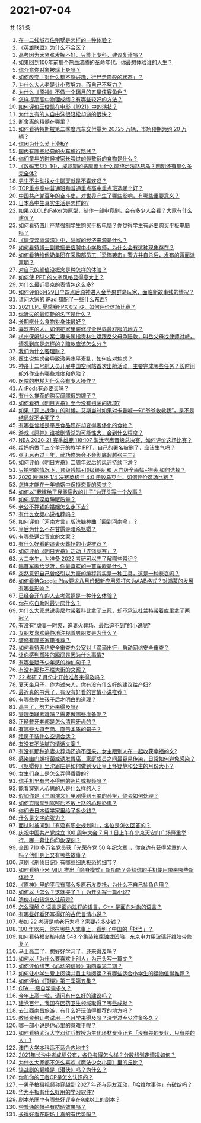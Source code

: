 # 2021-07-04

共 131 条

<!-- BEGIN -->
<!-- 最后更新时间 Sun Jul 04 2021 19:01:08 GMT+0800 (China Standard Time) -->

1. [在一二线城市住别墅是怎样的一种体验？](https://www.zhihu.com/question/350485995)
2. [《英雄联盟》为什么不合区？](https://www.zhihu.com/question/352153885)
3. [高考因为太紧张发挥不好，只能上专科，建议复读吗？](https://www.zhihu.com/question/468480228)
4. [如果回到100年前那个热血沸腾的革命年代，你最想体验谁的人生？](https://www.zhihu.com/question/460118166)
5. [你介意你对象被瑶上身吗？](https://www.zhihu.com/question/429956758)
6. [如何改变「对什么都不感兴趣，行尸走肉般的状态」？](https://www.zhihu.com/question/31249796)
7. [为什么大人老是让小孩努力，而自己不努力？](https://www.zhihu.com/question/465729487)
8. [为什么《原神》不做一个璃月的五星侠客角色？](https://www.zhihu.com/question/468594400)
9. [怎样提高高中物理成绩？有哪些较好的方法？](https://www.zhihu.com/question/20300295)
10. [如何评价王俊凯在电影《1921》中的演技？](https://www.zhihu.com/question/468558447)
11. [为什么有的人自由泳很轻松却游的很快？](https://www.zhihu.com/question/368523197)
12. [断舍离的精髓在哪里？](https://www.zhihu.com/question/25044125)
13. [如何看待特斯拉第二季度汽车交付量为 20.125 万辆，市场预期为约 20
    万辆？](https://www.zhihu.com/question/469602719)
14. [你因为什么爱上滑板?](https://www.zhihu.com/question/435394228)
15. [国内有哪些经典的火车旅行路线？](https://www.zhihu.com/question/469093965)
16. [你们童年的时候被家长喂过的最敷衍的食物是什么？](https://www.zhihu.com/question/462844792)
17. [《数码宝贝》1中，成熟期的恶魔兽为什么能统治法路易岛？明明还有那么多完全体?](https://www.zhihu.com/question/37187108)
18. [男生不主动找女生聊天就是不喜欢吗？](https://www.zhihu.com/question/428269881)
19. [TOP重点高中普通班和普通重点高中重点班选哪个好？](https://www.zhihu.com/question/461031307)
20. [中国共产党百年的奋斗史，对世界产生了哪些影响，有哪些重要意义？](https://www.zhihu.com/question/469274581)
21. [日本高中生真实生活是怎样的?](https://www.zhihu.com/question/358652855)
22. [如果以LOL的Faker为原型，制作一部电竞剧，会有多少人会看？大家有什么建议？](https://www.zhihu.com/question/467272877)
23. [如何看待四川严禁强制学生购买平板电脑？你觉得学生有必要购买平板电脑吗？](https://www.zhihu.com/question/469907647)
24. [《情深深雨濛濛》中，陆家的经济来源是什么？](https://www.zhihu.com/question/54479741)
25. [如何看待博士副教授去应聘中小学教师，为什么会有这种现象存在？](https://www.zhihu.com/question/469006927)
26. [如何看待维他奶集团在采购部员工「恐怖袭击」警方并自杀后，发布的两面派声明？](https://www.zhihu.com/question/469732478)
27. [对自己的颜值没概念是种怎样的体验？](https://www.zhihu.com/question/309262006)
28. [如何使 PPT 的文字风格显得高大上？](https://www.zhihu.com/question/26104860)
29. [为什么最近吴京的表情包这么多?](https://www.zhihu.com/question/459051105)
30. [如何评价6月29日早四点后原神进入金苹果群岛玩家，面临新故事线的情况？](https://www.zhihu.com/question/468978856)
31. [请问大家的 iPad 都配了一些什么东西?](https://www.zhihu.com/question/441947056)
32. [2021 LPL 夏季赛FPX 0:2 iG，如何评价这场比赛？](https://www.zhihu.com/question/469808758)
33. [你听过的最惊艳的名字是什么？](https://www.zhihu.com/question/265694919)
34. [长期吃什么食物对身体最好？](https://www.zhihu.com/question/455630164)
35. [喜欢宅的人，如何把家里装修成全世界最舒服的地方？](https://www.zhihu.com/question/35781319)
36. [杭州保姆纵火案亡妻亲属指责林生斌跟岳父母争赔款，叫岳父母找律师对峙，情况到底是怎样的？赔款应该怎么分？](https://www.zhihu.com/question/469306984)
37. [我们为什么要理财？](https://www.zhihu.com/question/24177177)
38. [医生说焦虑会导致激素水平紊乱，如何应对焦虑？](https://www.zhihu.com/question/469907164)
39. [神舟十二号航天员开展中国空间站首次出舱活动，主要完成哪些任务？长时间舱外作业有哪些难度和危险？](https://www.zhihu.com/question/469911953)
40. [医院的电梯为什么会有专人操作？](https://www.zhihu.com/question/275348817)
41. [AirPods有必要买吗？](https://www.zhihu.com/question/465884888)
42. [有什么推荐的购买阔腿裤的牌子？](https://www.zhihu.com/question/40872962)
43. [如何看待《明日方舟》至今没有扫荡的选项?](https://www.zhihu.com/question/469337436)
44. [如果「顶上战争」的时候，艾斯当时如果对卡普喊一句“爷爷救救我”，是不是结局就不会死了？](https://www.zhihu.com/question/275781764)
45. [有哪些曾经是平民食品现在却变得奢侈化的食物？](https://www.zhihu.com/question/468524945)
46. [游戏《原神》谁被剧情杀的可能性大，会到什么程度？](https://www.zhihu.com/question/466856390)
47. [NBA 2020-21 赛季雄鹿 118:107
    淘汰老鹰晋级总决赛，如何评价这场比赛？](https://www.zhihu.com/question/469901211)
48. [给妈妈做了三个单元的教学 PPT，自己的署名被删了，应该生气吗？](https://www.zhihu.com/question/466380653)
49. [张无忌再过十年，武功修为会不会彻底超越张三丰?](https://www.zhihu.com/question/458327600)
50. [如何评价《明日方舟》二周年过后的风评持续下滑？](https://www.zhihu.com/question/469788139)
51. [只拍照的情况下，顶级残幅+顶级镜头 和 入门级全画幅+狗头
    如何选择？](https://www.zhihu.com/question/467675765)
52. [2020 欧洲杯 1/4 决赛英格兰 4:0
    击败乌克兰，如何评价这场比赛？](https://www.zhihu.com/question/469893448)
53. [怎样才能在十年婚姻中保持恋爱的感觉？](https://www.zhihu.com/question/458200334)
54. [如何以“我嫁给了我爹宿敌的儿子”为开头写一个故事？](https://www.zhihu.com/question/425380931)
55. [如何提高深度睡眠质量？](https://www.zhihu.com/question/21367788)
56. [老公不挣钱的婚姻怎么走下去?](https://www.zhihu.com/question/374704037)
57. [有什么女频小说推荐吗？](https://www.zhihu.com/question/457795893)
58. [如何评价「河南方言」版洗脑神曲「回到河南嘞」？](https://www.zhihu.com/question/469090177)
59. [皇后为什么不在甘露寺暗杀甄嬛？](https://www.zhihu.com/question/323782581)
60. [有哪些适合官宣的文案？](https://www.zhihu.com/question/436157838)
61. [有什么好看的追妻火葬场的小说推荐？](https://www.zhihu.com/question/463126197)
62. [如何评价《明日方舟》活动「连锁竞赛」？](https://www.zhihu.com/question/469569572)
63. [大二学生，为准备 2022 考研可以先了解哪些常识？](https://www.zhihu.com/question/400494597)
64. [唱首军歌给党听，你最喜欢的一首军歌是什么？](https://www.zhihu.com/question/469697834)
65. [突然意识自己曾经引以为豪的编程其实是一种工具，这是一种悲哀吗？](https://www.zhihu.com/question/469223256)
66. [如何看待Google
    Play要求八月份起新应用须打包为AAB格式？对鸿蒙的发展有哪些影响？](https://www.zhihu.com/question/469588431)
67. [已经会开车的人去考驾照是一种什么体验？](https://www.zhihu.com/question/61195942)
68. [你在吃自助时最讨厌什么？](https://www.zhihu.com/question/63212359)
69. [为什么大家总说奥尼尔带着科比拿了三冠，却不承认杜兰特带着库里拿了两冠？](https://www.zhihu.com/question/466820448)
70. [有没有“虐妻一时爽，追妻火葬场，最后追不到”的小说呢?](https://www.zhihu.com/question/397071668)
71. [女朋友喜欢静静地注视着男朋友是为什么？](https://www.zhihu.com/question/309919749)
72. [装修有哪些家电推荐？](https://www.zhihu.com/question/59782502)
73. [如何看待网络安全审查办公室对「滴滴出行」启动网络安全审查？](https://www.zhihu.com/question/469590210)
74. [让你感到孤独的瞬间是因为什么事情?](https://www.zhihu.com/question/465940944)
75. [有哪些赋予少年感的神仙句子？](https://www.zhihu.com/question/464697831)
76. [有没有那种不烂大街的文案？](https://www.zhihu.com/question/466067005)
77. [22 考研 7 月份才开始准备来得及吗？](https://www.zhihu.com/question/461398813)
78. [夏天坐月子，作为过来人，你有没有什么好的建议给产妇?](https://www.zhihu.com/question/460231954)
79. [最近真的书荒了，有没有好看的言情小说推荐？](https://www.zhihu.com/question/465306659)
80. [有哪些你生孩子后才明白的道理？](https://www.zhihu.com/question/463303641)
81. [高三了，努力还来得及吗?](https://www.zhihu.com/question/464944548)
82. [管理类联考难吗？需要做哪些准备呢？](https://www.zhihu.com/question/339992123)
83. [正畸戴牙套都是怎么清理牙齿的？](https://www.zhihu.com/question/458630145)
84. [有哪些大道至简、直击本质的句子？](https://www.zhihu.com/question/466361764)
85. [租房子装什么空调合适？](https://www.zhihu.com/question/456683441)
86. [有没有不油腻的情话文案？](https://www.zhihu.com/question/461738801)
87. [有没有那种追妻火葬场还追不回来，女主跟别人在一起收获幸福的文?](https://www.zhihu.com/question/408254252)
88. [感染幽门螺杆菌或诱发胃癌，家庭成员之间最容易传染，日常如何避免感染？](https://www.zhihu.com/question/469701438)
89. [《甄嬛传》里沈眉庄是如何做到没让皇上怀疑静和公主的月份大小？](https://www.zhihu.com/question/451619488)
90. [女生们身上是怎么弄得香香的?](https://www.zhihu.com/question/285951733)
91. [你手机里有舍不得删的照片或视频吗？](https://www.zhihu.com/question/312849874)
92. [能看穿别人心思的人是什么样的人？](https://www.zhihu.com/question/27095943)
93. [假如你是《三国演义》里刚得到玉玺的孙坚，你会如何处理？](https://www.zhihu.com/question/468740811)
94. [如何克服拿到驾照后不敢上路的心理恐惧？](https://www.zhihu.com/question/378244895)
95. [你们去日本留学家里给了多少钱？](https://www.zhihu.com/question/349176242)
96. [什么是文字的张力？](https://www.zhihu.com/question/20815158)
97. [面试时被问到「有没有职业规划时」，各位是怎么回答的？](https://www.zhihu.com/question/19850945)
98. [庆祝中国共产党成立 100 周年大会 7 月 1
    日上午在北京天安门广场隆重举行，哪一幕让你印象深刻？](https://www.zhihu.com/question/469219832)
99. [全国 710 多万名党员获「光荣在党 50
    年纪念章」，你身边有获得奖章的人吗？他们身上又有哪些故事？](https://www.zhihu.com/question/469220759)
100. [港剧《刑侦日记》有哪些细思极恐的细节？](https://www.zhihu.com/question/465226369)
101. [如何看待小米 MIUI
     推出「隐身模式」新功能？会给你的手机使用带来哪些新体验？](https://www.zhihu.com/question/469242892)
102. [《原神》里的平民有那么多原石发委托，为什么不自己抽角色用？](https://www.zhihu.com/question/462697256)
103. [如何以「怎么？这就哭了？」为开头写一篇小说?](https://www.zhihu.com/question/453484837)
104. [造价小白该怎么往前走?](https://www.zhihu.com/question/459896991)
105. [怎么理解 C 语言是面向过程的语言，C++ 是面向对象的语言？](https://www.zhihu.com/question/24425316)
106. [有哪些好看还写得好的古代言情小说？](https://www.zhihu.com/question/305808724)
107. [参加 22 考研是啃老行为吗？需要花多少钱？](https://www.zhihu.com/question/469453406)
108. [100 年以来，你在哪些人或事上，看到了中国的「担当」？](https://www.zhihu.com/question/469083054)
109. [如何看待福岛核电站 548
     个集装箱腐蚀或凹陷，东京电力用玻璃纤维胶带修复？](https://www.zhihu.com/question/469544314)
110. [马上高二了，想好好学习了，还来得及吗？](https://www.zhihu.com/question/464340442)
111. [如何以「为什么要喜欢上别人」为开头写一篇文？](https://www.zhihu.com/question/443120413)
112. [如何评价综艺《心动的信号》第四季第二期？](https://www.zhihu.com/question/469588792)
113. [如何让小学生爱上阅读并且主动阅读？有哪些适合小学生的读物值得推荐？](https://www.zhihu.com/question/20298114)
114. [如何评价《顶楼》第三季第五集？](https://www.zhihu.com/question/469569647)
115. [CFA 一级自学需多久？](https://www.zhihu.com/question/46129772)
116. [今年上高一啦，请问有什么好的建议吗？](https://www.zhihu.com/question/467877062)
117. [建党百年，我国在医药卫生领域取得了哪些成就？](https://www.zhihu.com/question/468756547)
118. [去江西南昌旅游，有什么好玩值得推荐的地方吗？](https://www.zhihu.com/question/348057500)
119. [教师资格证考试用一个月学来得及吗？没学过至少准备多久？](https://www.zhihu.com/question/412569772)
120. [哪一部小说是你心里的意难平呢？](https://www.zhihu.com/question/467675119)
121. [如何看待武汉大学邓红兵教授为生化环材专业正名「没有差的专业，只有差的人」?](https://www.zhihu.com/question/469600953)
122. [澳门大学本科适不适合内地生?](https://www.zhihu.com/question/371477684)
123. [2021年长沙中考成绩公布，各位考得怎么样？分数线划定情况如何？](https://www.zhihu.com/question/469625668)
124. [为什么大家都不怎么喜欢《魔法少女小圆》里的丘比？](https://www.zhihu.com/question/37154229)
125. [谍战剧的巅峰是《潜伏》吗？为什么？](https://www.zhihu.com/question/467430277)
126. [你和你的王者CP是怎么认识的？](https://www.zhihu.com/question/465183546)
127. [一男子拍摄视频称穿越到 2027
     年还与网友互动，「哈维尔事件」有破绽吗？](https://www.zhihu.com/question/466675842)
128. [华为平板有什么好用的学习软件?](https://www.zhihu.com/question/310728794)
129. [剧本杀圈中有哪些好评率在9成以上的剧本？](https://www.zhihu.com/question/376559705)
130. [带普通的帽子有防晒效果吗？](https://www.zhihu.com/question/444213755)
131. [长得好看在职场上真的有优势吗？](https://www.zhihu.com/question/461972771)

<!-- END -->
